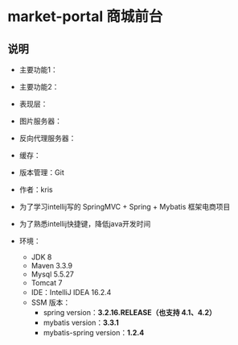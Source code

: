 # market-portal 商城前台

## 说明
- 主要功能1：
- 主要功能2：
- 表现层：
- 图片服务器：
- 反向代理服务器：
- 缓存：
- 版本管理：Git

- 作者：kris
- 为了学习intellij写的 SpringMVC + Spring + Mybatis 框架电商项目
- 为了熟悉intellij快捷键，降低java开发时间


- 环境：
    - JDK 8
    - Maven 3.3.9
    - Mysql 5.5.27
    - Tomcat 7
    - IDE：IntelliJ IDEA 16.2.4
    - SSM 版本：
        - spring version：**3.2.16.RELEASE（也支持 4.1、4.2）**
        - mybatis version：**3.3.1**
        - mybatis-spring version：**1.2.4**



